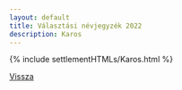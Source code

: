 ```yaml
---
layout: default
title: Választási névjegyzék 2022
description: Karos
---
```


{% include settlementHTMLs/Karos.html %}

[Vissza](../)